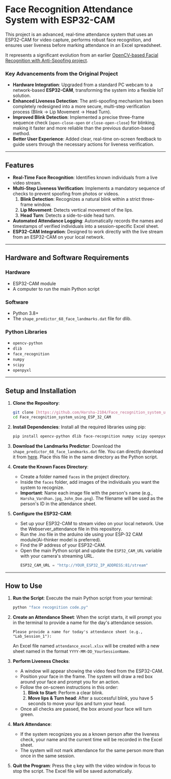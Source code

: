 # Face Recognition Attendance System with ESP32-CAM

This project is an advanced, real-time attendance system that uses an ESP32-CAM for video capture, performs robust face recognition, and ensures user liveness before marking attendance in an Excel spreadsheet.

It represents a significant evolution from an earlier [OpenCV-based Facial Recognition with Anti-Spoofing project](https://github.com/Harsha-2104/OpenCV_based_Facial_recognition_with_Anti_spoofing.git).

### Key Advancements from the Original Project
- **Hardware Integration**: Upgraded from a standard PC webcam to a network-based **ESP32-CAM**, transforming the system into a flexible IoT solution.
- **Enhanced Liveness Detection**: The anti-spoofing mechanism has been completely redesigned into a more secure, multi-step verification process (Blink -> Lip Movement -> Head Turn).
- **Improved Blink Detection**: Implemented a precise three-frame sequence check (`open-close-open` or `close-open-close`) for blinking, making it faster and more reliable than the previous duration-based method.
- **Better User Experience**: Added clear, real-time on-screen feedback to guide users through the necessary actions for liveness verification.

---
## Features

- **Real-Time Face Recognition**: Identifies known individuals from a live video stream.
- **Multi-Step Liveness Verification**: Implements a mandatory sequence of checks to prevent spoofing from photos or videos.
    1.  **Blink Detection**: Recognizes a natural blink within a strict three-frame window.
    2.  **Lip Movement**: Detects vertical movement of the lips.
    3.  **Head Turn**: Detects a side-to-side head turn.
- **Automated Attendance Logging**: Automatically records the names and timestamps of verified individuals into a session-specific Excel sheet.
- **ESP32-CAM Integration**: Designed to work directly with the live stream from an ESP32-CAM on your local network.

---

## Hardware and Software Requirements

### Hardware
- ESP32-CAM module
- A computer to run the main Python script

### Software
- Python 3.8+
- The `shape_predictor_68_face_landmarks.dat` file for dlib.
  
### Python Libraries
- `opencv-python`
- `dlib`
- `face_recognition`
- `numpy`
- `scipy`
- `openpyxl`

---

## Setup and Installation

1.  **Clone the Repository**:
    ```bash
    git clone [https://github.com/Harsha-2104/Face_recognition_system_using_ESP_32_CAM.git](https://github.com/Harsha-2104/Face_recognition_system_using_ESP_32_CAM.git)
    cd Face_recognition_system_using_ESP_32_CAM
    ```

2.  **Install Dependencies**:
    Install all the required libraries using pip:
    ```bash
    pip install opencv-python dlib face-recognition numpy scipy openpyxl
    ```

3.  **Download the Landmarks Predictor**:
    Download the `shape_predictor_68_face_landmarks.dat` file.  You can directly download it from [here](https://www.kaggle.com/datasets/sergiovirahonda/shape-predictor-68-face-landmarksdat). Place this file in the same directory as the Python script.

4.  **Create the Known Faces Directory**:
    - Create a folder named `faces` in the project directory.
    - Inside the `faces` folder, add images of the individuals you want the system to recognize.
    - **Important**: Name each image file with the person's name (e.g., `Harsha_Vardhan.jpg`, `John_Doe.png`). The filename will be used as the person's ID in the attendance sheet.

5.  **Configure the ESP32-CAM**:
    - Set up your ESP32-CAM to stream video on your local network. Use the Webserver_attendance file in this repository.
    - Run the .ino file in the arduino ide using your ESP-32 CAM module(Ai-thinker model is preferred).
    - Find the IP address of your ESP32-CAM.
    - Open the main Python script and update the `ESP32_CAM_URL` variable with your camera's streaming URL.
      ```python
      ESP32_CAM_URL = "http://YOUR_ESP32_IP_ADDRESS:81/stream"
      ```

---

## How to Use

1.  **Run the Script**:
    Execute the main Python script from your terminal:
    ```bash
    python "face recognition code.py"
    ```

2.  **Create an Attendance Sheet**:
    When the script starts, it will prompt you in the terminal to provide a name for the day's attendance session.
    ```
    Please provide a name for today's attendance sheet (e.g., "Lab_Session_1"):
    ```
    An Excel file named `attendance_excel.xlsx` will be created with a new sheet named in the format `YYYY-MM-DD_YourSessionName`.

3.  **Perform Liveness Checks**:
    - A window will appear showing the video feed from the ESP32-CAM.
    - Position your face in the frame. The system will draw a red box around your face and prompt you for an action.
    - Follow the on-screen instructions in this order:
        1.  **Blink to Start**: Perform a clear blink.
        2.  **Move lips & Turn head**: After a successful blink, you have 5 seconds to move your lips and turn your head.
    - Once all checks are passed, the box around your face will turn green.

4.  **Mark Attendance**:
    - If the system recognizes you as a known person after the liveness check, your name and the current time will be recorded in the Excel sheet.
    - The system will not mark attendance for the same person more than once in the same session.

5.  **Quit the Program**:
    Press the `q` key with the video window in focus to stop the script. The Excel file will be saved automatically.
